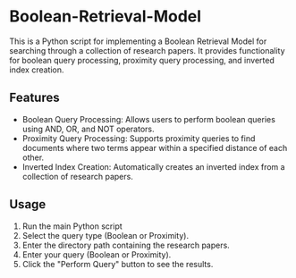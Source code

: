 # Boolean-Retrieval-Model

This is a Python script for implementing a Boolean Retrieval Model for searching through a collection of research papers. It provides functionality for boolean query processing, proximity query processing, and inverted index creation.

## Features

- Boolean Query Processing: Allows users to perform boolean queries using AND, OR, and NOT operators.
- Proximity Query Processing: Supports proximity queries to find documents where two terms appear within a specified distance of each other.
- Inverted Index Creation: Automatically creates an inverted index from a collection of research papers.

## Usage

1. Run the main Python script
2. Select the query type (Boolean or Proximity).
3. Enter the directory path containing the research papers.
4. Enter your query (Boolean or Proximity).
5. Click the "Perform Query" button to see the results.
